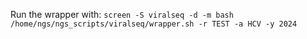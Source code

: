 Run the wrapper with: `screen -S viralseq -d -m bash /home/ngs/ngs_scripts/viralseq/wrapper.sh -r TEST -a HCV -y 2024`
